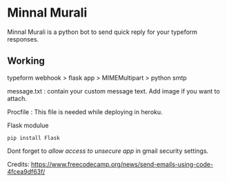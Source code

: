 # Minnal Murali 

Minnal Murali is a python bot to send quick reply for your typeform responses. 



## Working 
typeform webhook > flask app > MIMEMultipart > python smtp 

message.txt : contain your custom message text. Add image if you want to attach. 

Procfile : This file is needed while deploying in heroku. 


Flask modulue 

    pip install Flask



Dont forget to *allow access to unsecure app* in gmail security settings. 


Credits: https://www.freecodecamp.org/news/send-emails-using-code-4fcea9df63f/
